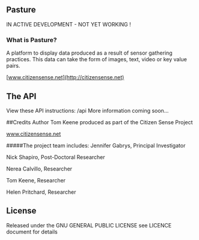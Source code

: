 ## Pasture 
IN ACTIVE DEVELOPMENT - NOT YET WORKING !

### What is Pasture? 
A platform to display data produced as a result of sensor gathering practices. 
This data can take the form of images, text, video or key value pairs.

[www.citizensense.net](http://citizensense.net)

## The API
View these API instructions: /api
More information coming soon...

##Credits
Author Tom Keene produced as part of the Citizen Sense Project

www.citizensense.net

#####The project team includes:
Jennifer Gabrys, Principal Investigator

Nick Shapiro, Post-Doctoral Researcher

Nerea Calvillo, Researcher

Tom Keene, Researcher

Helen Pritchard, Researcher

## License
Released under the GNU GENERAL PUBLIC LICENSE see LICENCE document for details

